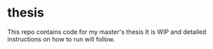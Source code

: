 # thesis
This repo contains code for my master's thesis
It is WIP and detailed instructions on how to run will follow.
